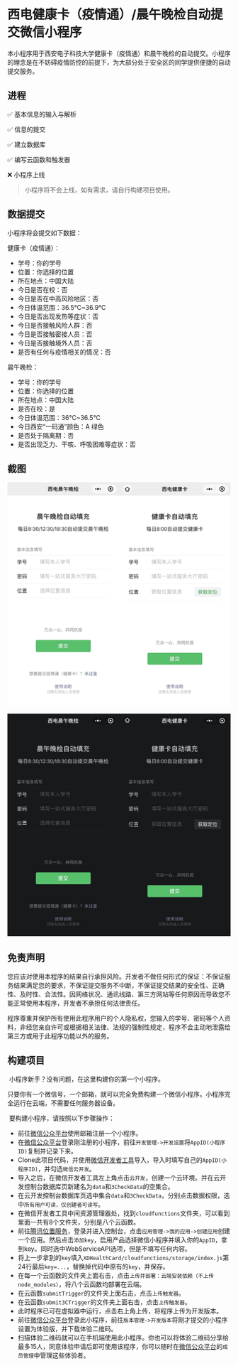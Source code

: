# 西电健康卡（疫情通）/晨午晚检自动提交微信小程序

​	本小程序用于西安电子科技大学健康卡（疫情通）和晨午晚检的自动提交。小程序的理念是在不妨碍疫情防控的前提下，为大部分处于安全区的同学提供便捷的自动提交服务。

## 进程

✅ 基本信息的输入与解析

✅ 信息的提交

✅ 建立数据库

✅ 编写云函数和触发器

❌ 小程序上线

> 小程序将不会上线，如有需求，请自行构建项目使用。

## 数据提交

小程序将会提交如下数据：

健康卡（疫情通）：

+ 学号：你的学号
+ 位置：你选择的位置
+ 所在地点：中国大陆
+ 今日是否在校：否
+ 今日是否在中高风险地区：否
+ 今日体温范围：36.5℃~36.9℃
+ 今日是否出现发热等症状：否
+ 今日是否接触风险人群：否
+ 今日是否接触密接人员：否
+ 今日是否接触境外人员：否
+ 是否有任何与疫情相关的情况：否

晨午晚检：

+ 学号：你的学号
+ 位置：你选择的位置
+ 所在地点：中国大陆
+ 是否在校：是
+ 今日体温范围：36℃~36.5℃
+ 今日西安“一码通”颜色：A 绿色
+ 是否处于隔离期：否
+ 是否出现乏力、干咳、呼吸困难等症状：否

## 截图

![Screenshot-light](./READMEImgs/screenshot-light.png#gh-light-mode-only)

![Screenshot-dark](./READMEImgs/screenshot-dark.png#gh-dark-mode-only)


## 免责声明

​	您应该对使用本程序的结果自行承担风险。开发者不做任何形式的保证：不保证服务结果满足您的要求，不保证提交服务不中断，不保证提交结果的安全性、正确性、及时性、合法性。因网络状况、通讯线路、第三方网站等任何原因而导致您不能正常使用本程序，开发者不承担任何法律责任。

​	程序尊重并保护所有使用此程序用户的个人隐私权，您输入的学号、密码等个人资料，非经您亲自许可或根据相关法律、法规的强制性规定，程序不会主动地泄露给第三方或用于此程序功能以外的服务。

## 构建项目

​	小程序新手？没有问题，在这里构建你的第一个小程序。

​	只要你有一个微信号，一个邮箱，就可以完全免费构建一个微信小程序。小程序完全运行在云端，不需要任何服务器设备。

​	要构建小程序，请按照以下步骤操作：

+ 前往[微信公众平台](https://mp.weixin.qq.com)使用邮箱注册一个小程序。
+ 在[微信公众平台](https://mp.weixin.qq.com)登录刚注册的小程序，前往`开发管理->开发设置`将`AppID(小程序ID)`复制并记录下来。
+ Clone此项目代码，并使用[微信开发者工具](https://developers.weixin.qq.com/miniprogram/dev/devtools/download.html)导入，导入时填写自己的`AppID(小程序ID)`，并勾选`微信云开发`。
+ 导入之后，在微信开发者工具左上角点击`云开发`，创建一个云环境。并在云开发控制台数据库页新建名为`data`和`3CheckData`的空集合。
+ 在云开发控制台数据库页选中集合`data`和`3CheckData`，分别点击数据权限，选中`所有用户可读，仅创建者可读写`。
+ 在微信开发者工具中间资源管理器处，找到`cloudfunctions`文件夹，可以看到里面一共有8个文件夹，分别是八个云函数。
+ 前往[腾讯位置服务](https://lbs.qq.com)，登录并进入控制台，点击`应用管理->我的应用->创建应用`创建一个应用。然后点击`添加key`，启用产品选择微信小程序并填入你的`AppID`，拿到key。同时选中WebServiceAPI选项，但是不填写任何内容。
+ 将上一步拿到的`key`填入`XDHealthCard/cloudfunctions/storage/index.js`第24行最后`key=...`，替换掉代码中原有的`key`，并保存。
+ 在每一个云函数的文件夹上面右击，点击`上传并部署：云端安装依赖（不上传node_modules）`，将八个云函数均部署在云端。
+ 在云函数`submitTrigger`的文件夹上面右击，点击`上传触发器`。
+ 在云函数`submit3CTrigger`的文件夹上面右击，点击`上传触发器`。
+ 此时程序已可在虚拟器中运行，点击右上角上传，将程序上传为开发版本。
+ 前往[微信公众平台](https://mp.weixin.qq.com)登录此小程序，前往`版本管理->开发版本`将刚才提交的小程序设置为体验版，并下载体验二维码。
+ 扫描体验二维码就可以在手机端使用此小程序。你也可以将体验二维码分享给最多15人，同意体验申请后即可使用该程序，你可以随时在[微信公众平台](https://mp.weixin.qq.com)的`成员管理`中管理这些体验者。

